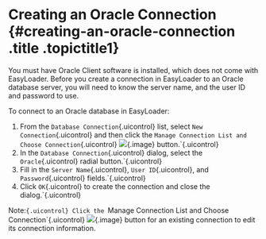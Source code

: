 Creating an Oracle Connection {#creating-an-oracle-connection .title .topictitle1}
=============================

You must have Oracle Client software is installed, which does not come with EasyLoader. Before you create a connection in EasyLoader to an Oracle database server, you will need to know the server name, and the user ID and password to use.

To connect to an Oracle database in EasyLoader:

1.  <span class="ph cmd">From the `Database Connection`{.uicontrol} list, select `New Connection`{.uicontrol} and then click the `Manage Connection List and Choose Connection`{.uicontrol} ![](images/icon_openDbms_sm.png){.image} button.`{.uicontrol}
2.  <span class="ph cmd">In the `Database Connection`{.uicontrol} dialog, select the `Oracle`{.uicontrol} radial button.`{.uicontrol}
3.  <span class="ph cmd">Fill in the `Server Name`{.uicontrol}, `User ID`{.uicontrol}, and `Password`{.uicontrol} fields.`{.uicontrol}
4.  <span class="ph cmd">Click `OK`{.uicontrol} to create the connection and close the dialog.`{.uicontrol}

<span class="notetitle">Note:`{.uicontrol} Click the `Manage Connection List and Choose Connection`{.uicontrol} ![](images/icon_openDbms_sm.png){.image} button for an existing connection to edit its connection information.

